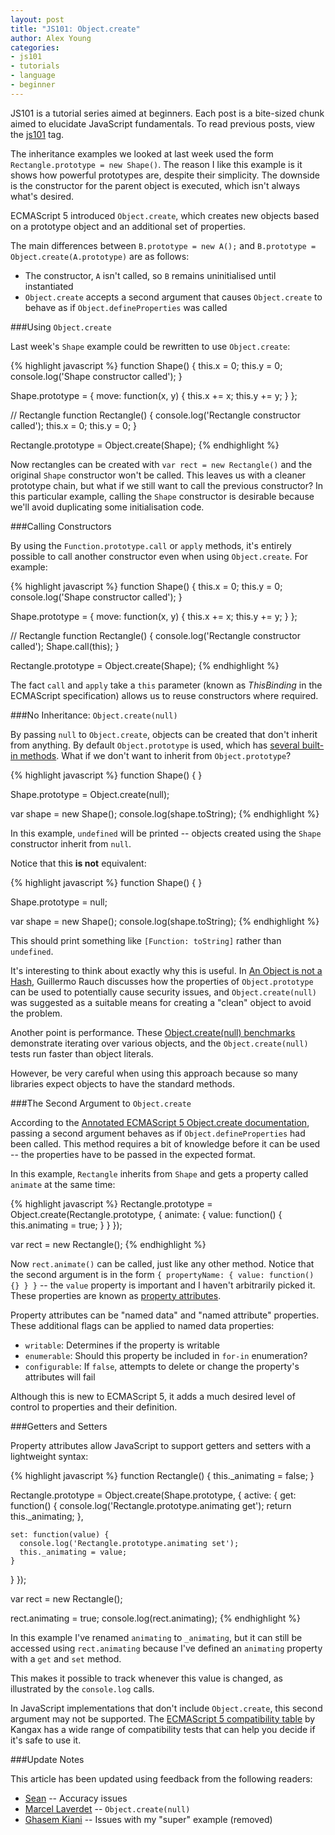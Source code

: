 ```yaml
---
layout: post
title: "JS101: Object.create"
author: Alex Young
categories: 
- js101
- tutorials
- language
- beginner
---
```


<div class="intro">
  JS101 is a tutorial series aimed at beginners.  Each post is a bite-sized chunk aimed to elucidate JavaScript fundamentals.  To read previous posts, view the <a href="/tags.html#js101">js101</a> tag.
</div>

The inheritance examples we looked at last week used the form `Rectangle.prototype = new Shape()`.  The reason I like this example is it shows how powerful prototypes are, despite their simplicity.  The downside is the constructor for the parent object is executed, which isn't always what's desired.

ECMAScript 5 introduced `Object.create`, which creates new objects based on a prototype object and an additional set of properties.

The main differences between `B.prototype = new A();` and `B.prototype = Object.create(A.prototype)` are as follows:

* The constructor, `A` isn't called, so `B` remains uninitialised until instantiated
* `Object.create` accepts a second argument that causes `Object.create` to behave as if `Object.defineProperties` was called

###Using `Object.create`

Last week's `Shape` example could be rewritten to use `Object.create`:

{% highlight javascript %}
function Shape() {
  this.x = 0;
  this.y = 0;
  console.log('Shape constructor called');
}

Shape.prototype = {
  move: function(x, y) {
    this.x += x;
    this.y += y;
  }
};

// Rectangle
function Rectangle() {
  console.log('Rectangle constructor called');
  this.x = 0;
  this.y = 0;
}

Rectangle.prototype = Object.create(Shape);
{% endhighlight %}

Now rectangles can be created with `var rect = new Rectangle()` and the original `Shape` constructor won't be called.  This leaves us with a cleaner prototype chain, but what if we still want to call the previous constructor?  In this particular example, calling the `Shape` constructor is desirable because we'll avoid duplicating some initialisation code.

###Calling Constructors

By using the `Function.prototype.call` or `apply` methods, it's entirely possible to call another constructor even when using `Object.create`.  For example:

{% highlight javascript %}
function Shape() {
  this.x = 0;
  this.y = 0;
  console.log('Shape constructor called');
}

Shape.prototype = {
  move: function(x, y) {
    this.x += x;
    this.y += y;
  }
};

// Rectangle
function Rectangle() {
  console.log('Rectangle constructor called');
  Shape.call(this);
}

Rectangle.prototype = Object.create(Shape);
{% endhighlight %}

The fact `call` and `apply` take a `this` parameter (known as *ThisBinding* in the ECMAScript specification) allows us to reuse constructors where required.

###No Inheritance: `Object.create(null)`

By passing `null` to `Object.create`, objects can be created that don't inherit from anything.  By default `Object.prototype` is used, which has [several built-in methods](http://es5.github.com/#x15.2.4).  What if we don't want to inherit from `Object.prototype`?

{% highlight javascript %}
function Shape() {
}

Shape.prototype = Object.create(null);

var shape = new Shape();
console.log(shape.toString);
{% endhighlight %}

In this example, `undefined` will be printed -- objects created using the `Shape` constructor inherit from `null`.  

Notice that this **is not** equivalent:

{% highlight javascript %}
function Shape() {
}

Shape.prototype = null;

var shape = new Shape();
console.log(shape.toString);
{% endhighlight %}

This should print something like `[Function: toString]` rather than `undefined`.

It's interesting to think about exactly why this is useful.  In [An Object is not a Hash](http://www.devthought.com/2012/01/18/an-object-is-not-a-hash/), Guillermo Rauch discusses how the properties of `Object.prototype` can be used to potentially cause security issues, and `Object.create(null)` was suggested as a suitable means for creating a "clean" object to avoid the problem.

Another point is performance.  These [Object.create(null) benchmarks](http://jsperf.com/object-create-null-iteration/2) demonstrate iterating over various objects, and the `Object.create(null)` tests run faster than object literals.

However, be very careful when using this approach because so many libraries expect objects to have the standard methods.

###The Second Argument to `Object.create`

According to the [Annotated ECMAScript 5 Object.create documentation](http://es5.github.com/#x15.2.3.5), passing a second argument behaves as if `Object.defineProperties` had been called.  This method requires a bit of knowledge before it can be used -- the properties have to be passed in the expected format.

In this example, `Rectangle` inherits from `Shape` and gets a property called `animate` at the same time:

{% highlight javascript %}
Rectangle.prototype = Object.create(Rectangle.prototype, {
  animate: {
    value: function() {
      this.animating = true;
    }
  }
});

var rect = new Rectangle();
{% endhighlight %}

Now `rect.animate()` can be called, just like any other method.  Notice that the second argument is in the form `{ propertyName: { value: function() {} } }` -- the `value` property is important and I haven't arbitrarily picked it.  These properties are known as [property attributes](http://es5.github.com/#x8.6.1).

Property attributes can be "named data" and "named attribute" properties.  These additional flags can be applied to named data properties:

* `writable`: Determines if the property is writable
* `enumerable`: Should this property be included in `for-in` enumeration?
* `configurable`: If `false`, attempts to delete or change the property's attributes will fail

Although this is new to ECMAScript 5, it adds a much desired level of control to properties and their definition.

###Getters and Setters

Property attributes allow JavaScript to support getters and setters with a lightweight syntax:

{% highlight javascript %}
function Rectangle() {
  this._animating = false;
}

Rectangle.prototype = Object.create(Shape.prototype, {
  active: {
    get: function() {
      console.log('Rectangle.prototype.animating get');
      return this._animating;
    },

    set: function(value) {
      console.log('Rectangle.prototype.animating set');
      this._animating = value;
    }
  }
});

var rect = new Rectangle();

rect.animating = true;
console.log(rect.animating);
{% endhighlight %}

In this example I've renamed `animating` to `_animating`, but it can still be accessed using `rect.animating` because I've defined an `animating` property with a `get` and `set` method.

This makes it possible to track whenever this value is changed, as illustrated by the `console.log` calls.

In JavaScript implementations that don't include `Object.create`, this second argument may not be supported.  The [ECMAScript 5 compatibility table](http://kangax.github.com/es5-compat-table/) by Kangax has a wide range of compatibility tests that can help you decide if it's safe to use it.

###Update Notes

This article has been updated using feedback from the following readers:

* [Sean](http://dailyjs.com/2012/06/04/js101-object-create/#comment-547955246) -- Accuracy issues
* [Marcel Laverdet](http://dailyjs.com/2012/06/04/js101-object-create/#comment-546985513) -- `Object.create(null)`
* [Ghasem Kiani](http://dailyjs.com/2012/06/04/js101-object-create/#comment-546880197) -- Issues with my "super" example (removed)

